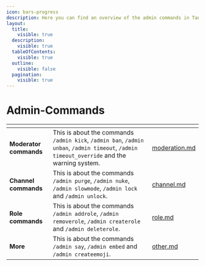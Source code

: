 ```yaml
---
icon: bars-progress
description: Here you can find an overview of the admin commands in Tanjun.
layout:
  title:
    visible: true
  description:
    visible: true
  tableOfContents:
    visible: true
  outline:
    visible: false
  pagination:
    visible: true
---
```


# Admin-Commands

<table data-view="cards" data-full-width="false"><thead><tr><th></th><th></th><th data-hidden data-card-target data-type="content-ref"></th></tr></thead><tbody><tr><td><strong>Moderator commands</strong></td><td>This is about the commands <code>/admin kick</code>, <code>/admin ban</code>, <code>/admin unban</code>, <code>/admin timeout</code>, <code>/admin timeout_override</code> and the warning system.</td><td><a href="moderation.md">moderation.md</a></td></tr><tr><td><strong>Channel commands</strong></td><td>This is about the commands <code>/admin purge</code>, <code>/admin nuke</code>, <code>/admin slowmode</code>, <code>/admin lock</code> and <code>/admin unlock</code>.</td><td><a href="channel.md">channel.md</a></td></tr><tr><td><strong>Role commands</strong></td><td>This is about the commands <code>/admin addrole</code>, <code>/admin removerole</code>, <code>/admin createrole</code> and <code>/admin deleterole</code>.</td><td><a href="role.md">role.md</a></td></tr><tr><td><strong>More</strong></td><td>This is about the commands <code>/admin say</code>, <code>/admin embed</code> and <code>/admin createemoji</code>.</td><td><a href="other.md">other.md</a></td></tr></tbody></table>
